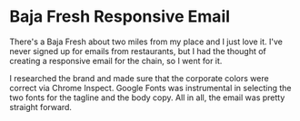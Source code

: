 # Baja Fresh Responsive Email

There's a Baja Fresh about two miles from my place and I just love it. I've never signed up for emails from restaurants, but I had the thought of creating a responsive email for the chain, so I went for it.

I researched the brand and made sure that the corporate colors were correct via Chrome Inspect. Google Fonts was instrumental in selecting the two fonts for the tagline and the body copy. All in all, the email was pretty straight forward.